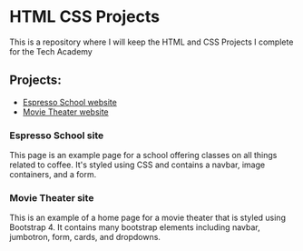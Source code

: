 # HTML CSS Projects
This is a repository where I will keep the HTML and CSS Projects I complete for the Tech Academy
## Projects:
* [Espresso School website](https://github.com/chasetmartin/Tech_Academy_HTML-CSS-Projects/tree/main/Basic_Website)
* [Movie Theater website](https://github.com/chasetmartin/Tech_Academy_HTML-CSS-Projects/tree/main/bootstrap4_project)

### Espresso School site
This page is an example page for a school offering classes on all things related to coffee. It's styled using CSS and contains a navbar, image containers, and a form.

### Movie Theater site
This is an example of a home page for a movie theater that is styled using Bootstrap 4. It contains many bootstrap elements including navbar, jumbotron, form, cards, and dropdowns.

